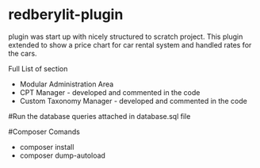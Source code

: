 # redberylit-plugin
plugin was start up with nicely structured to scratch project. 
This plugin extended to show a price chart for car rental system and handled rates for the cars. 

Full List of section 
* Modular Administration Area
* CPT Manager - developed and commented in the code 
* Custom Taxonomy Manager  - developed and commented in the code 


#Run the database queries 
attached in database.sql file 

#Composer Comands 
- composer install 
- composer dump-autoload



